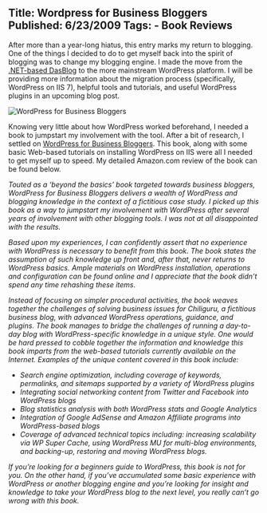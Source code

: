 Title: Wordpress for Business Bloggers
Published: 6/23/2009
Tags:
    - Book Reviews
---
After more than a year-long hiatus, this entry marks my return to blogging. One of the things I decided to do to get myself back into the spirit of blogging was to change my blogging engine. I made the move from the [.NET-based DasBlog](http://blog.beckshome.com/index.php/2006/06/dasblog-installation/index.html) to the more mainstream WordPress platform. I will be providing more information about the migration process (specifically, WordPress on IIS 7), helpful tools and tutorials, and useful WordPress plugins in an upcoming blog post.

![WordPress for Business Bloggers](http://s3.beckshome.com/20090623-WordPress-for-Business-Bloggers.png)

Knowing very little about how WordPress worked beforehand, I needed a book to jumpstart my involvement with the tool. After a bit of research, I settled on [WordPress for Business Bloggers](https://www.amazon.com/WordPress-Business-Bloggers-analytics-advertising/dp/1847195326/). This book, along with some basic Web-based tutorials on installing WordPress on IIS were all I needed to get myself up to speed. My detailed Amazon.com review of the book can be found below.

<i>Touted as a ‘beyond the basics’ book targeted towards business bloggers, WordPress for Business Bloggers delivers a wealth of WordPress and blogging knowledge in the context of a fictitious case study. I picked up this book as a way to jumpstart my involvement with WordPress after several years of involvement with other blogging tools. I was not at all disappointed with the results.

Based upon my experiences, I can confidently assert that no experience with WordPress is necessary to benefit from this book. The book states the assumption of such knowledge up front and, after that, never returns to WordPress basics. Ample materials on WordPress installation, operations and configuration can be found online and I appreciate that the book didn’t spend any time rehashing these items.

Instead of focusing on simpler procedural activities, the book weaves together the challenges of solving business issues for Chiliguru, a fictitious business blog, with advanced WordPress operations, guidance, and plugins. The book manages to bridge the challenges of running a day-to-day blog with WordPress-specific knowledge in a unique style. One would be hard pressed to cobble together the information and knowledge this book imparts from the web-based tutorials currently available on the Internet. Examples of the unique content covered in this book include:

* Search engine optimization, including coverage of keywords, permalinks, and sitemaps supported by a variety of WordPress plugins
* Integrating social networking content from Twitter and Facebook into WordPress blogs
* Blog statistics analysis with both WordPress stats and Google Analytics
* Integration of Google AdSense and Amazon Affiliate programs into WordPress-based blogs
* Coverage of advanced technical topics including: increasing scalability via WP Super Cache, using WordPress MU for multi-blog environments, and backing-up, restoring and moving WordPress blogs.

If you’re looking for a beginners guide to WordPress, this book is not for you. On the other hand, if you’ve accumulated some basic experience with WordPress or another blogging engine and you’re looking for insight and knowledge to take your WordPress blog to the next level, you really can’t go wrong with this book.</i>